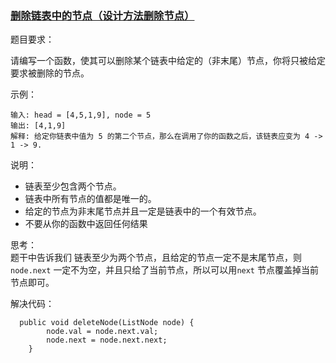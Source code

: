 ### [删除链表中的节点（设计方法删除节点）](https://leetcode-cn.com/problems/delete-node-in-a-linked-list/description/)

题目要求：  

请编写一个函数，使其可以删除某个链表中给定的（非末尾）节点，你将只被给定要求被删除的节点。  

示例：  

```
输入: head = [4,5,1,9], node = 5
输出: [4,1,9]
解释: 给定你链表中值为 5 的第二个节点，那么在调用了你的函数之后，该链表应变为 4 -> 1 -> 9.
```

说明：  

- 链表至少包含两个节点。
- 链表中所有节点的值都是唯一的。
- 给定的节点为非末尾节点并且一定是链表中的一个有效节点。
- 不要从你的函数中返回任何结果  
  
思考：  
题干中告诉我们 链表至少为两个节点，且给定的节点一定不是末尾节点，则 `node.next` 一定不为空，并且只给了当前节点，所以可以用`next` 节点覆盖掉当前节点即可。

解决代码：  

```
  public void deleteNode(ListNode node) {
        node.val = node.next.val;
        node.next = node.next.next;
    }
```